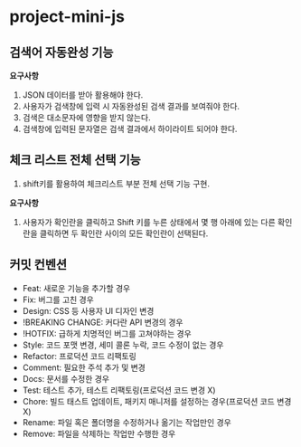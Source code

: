 # project-mini-js

## 검색어 자동완성 기능

**요구사항**

1. JSON 데이터를 받아 활용해야 한다.
2. 사용자가 검색창에 입력 시 자동완성된 검색 결과를 보여줘야 한다.
3. 검색은 대소문자에 영향을 받지 않는다.
4. 검색창에 입력된 문자열은 검색 결과에서 하이라이트 되어야 한다.

## 체크 리스트 전체 선택 기능

1. shift키를 활용하여 체크리스트 부분 전체 선택 기능 구현.

**요구사항**

1. 사용자가 확인란을 클릭하고 Shift 키를 누른 상태에서 몇 행 아래에 있는 다른 확인란을 클릭하면 두 확인란 사이의 모든 확인란이 선택된다.

## 커밋 컨벤션

- Feat: 새로운 기능을 추가할 경우
- Fix: 버그를 고친 경우
- Design: CSS 등 사용자 UI 디자인 변경
- !BREAKING CHANGE: 커다란 API 변경의 경우
- !HOTFIX: 급하게 치명적인 버그를 고쳐야하는 경우
- Style: 코드 포맷 변경, 세미 콜론 누락, 코드 수정이 없는 경우
- Refactor: 프로덕션 코드 리팩토링
- Comment: 필요한 주석 추가 및 변경
- Docs: 문서를 수정한 경우
- Test: 테스트 추가, 테스트 리팩토링(프로덕션 코드 변경 X)
- Chore: 빌드 태스트 업데이트, 패키지 매니저를 설정하는 경우(프로덕션 코드 변경 X)
- Rename: 파일 혹은 폴더명을 수정하거나 옮기는 작업만인 경우
- Remove: 파일을 삭제하는 작업만 수행한 경우
